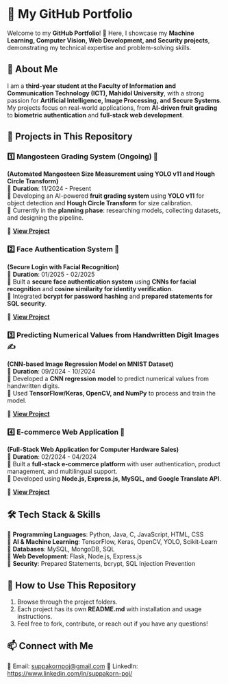 # **🚀 My GitHub Portfolio**  

Welcome to my **GitHub Portfolio**! 🎉 Here, I showcase my **Machine Learning, Computer Vision, Web Development, and Security projects**, demonstrating my technical expertise and problem-solving skills.  

## 📌 **About Me**  
I am a **third-year student at the Faculty of Information and Communication Technology (ICT), Mahidol University**, with a strong passion for **Artificial Intelligence, Image Processing, and Secure Systems**. My projects focus on real-world applications, from **AI-driven fruit grading** to **biometric authentication** and **full-stack web development**.  

## 📂 **Projects in This Repository**  

### 1️⃣ **Mangosteen Grading System (Ongoing) 🥭**  
**(Automated Mangosteen Size Measurement using YOLO v11 and Hough Circle Transform)**  
📅 **Duration**: 11/2024 - Present  
🔹 Developing an AI-powered **fruit grading system** using **YOLO v11** for object detection and **Hough Circle Transform** for size calibration.  
🔹 Currently in the **planning phase**: researching models, collecting datasets, and designing the pipeline.  

📌 **[View Project](https://github.com/suppakornnote/resume-projects/tree/main/mangosteen-grading)**  

### 2️⃣ **Face Authentication System 🔐**  
**(Secure Login with Facial Recognition)**  
📅 **Duration**: 01/2025 - 02/2025  
🔹 Built a **secure face authentication system** using **CNNs for facial recognition** and **cosine similarity for identity verification**.  
🔹 Integrated **bcrypt for password hashing** and **prepared statements for SQL security**.  

📌 **[View Project](https://github.com/suppakornnote/resume-projects/tree/main/Face_Authentication_System)**  

### 3️⃣ **Predicting Numerical Values from Handwritten Digit Images ✍️**  
**(CNN-based Image Regression Model on MNIST Dataset)**  
📅 **Duration**: 09/2024 - 10/2024  
🔹 Developed a **CNN regression model** to predict numerical values from handwritten digits.  
🔹 Used **TensorFlow/Keras, OpenCV, and NumPy** to process and train the model.  

📌 **[View Project](https://github.com/suppakornnote/resume-projects/tree/main/digit-prediction)**  

### 4️⃣ **E-commerce Web Application 🛒**  
**(Full-Stack Web Application for Computer Hardware Sales)**  
📅 **Duration**: 02/2024 - 04/2024  
🔹 Built a **full-stack e-commerce platform** with user authentication, product management, and multilingual support.  
🔹 Developed using **Node.js, Express.js, MySQL, and Google Translate API**.  

📌 **[View Project](https://github.com/suppakornnote/resume-projects/tree/main/ecommerce-app)**  

## 🛠 **Tech Stack & Skills**  
🔹 **Programming Languages**: Python, Java, C, JavaScript, HTML, CSS  
🔹 **AI & Machine Learning**: TensorFlow, Keras, OpenCV, YOLO, Scikit-Learn  
🔹 **Databases**: MySQL, MongoDB, SQL  
🔹 **Web Development**: Flask, Node.js, Express.js  
🔹 **Security**: Prepared Statements, bcrypt, SQL Injection Prevention  

## 🚀 **How to Use This Repository**  
1. Browse through the project folders.  
2. Each project has its own **README.md** with installation and usage instructions.  
3. Feel free to fork, contribute, or reach out if you have any questions!  

## 📫 **Connect with Me**  
📧 Email: suppakornpoj@gmail.com
🔗 LinkedIn: https://www.linkedin.com/in/suppakorn-poj/
